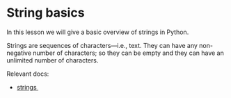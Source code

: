 # String basics

In this lesson we will give a basic overview of strings in Python.

Strings are sequences of characters—i.e., text. They can have any non-negative number of
characters; so they can be empty and they can have an unlimited number of characters.

Relevant docs:
 - [strings <img height="12" style="display: inline" src="https://raw.githubusercontent.com/webartifex/intro-to-python/master/static/link_to_py.png">](https://docs.python.org/3/library/stdtypes.html#text-sequence-type-str)

